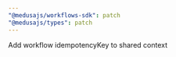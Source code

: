 ```yaml
---
"@medusajs/workflows-sdk": patch
"@medusajs/types": patch
---
```


Add workflow idempotencyKey to shared context
